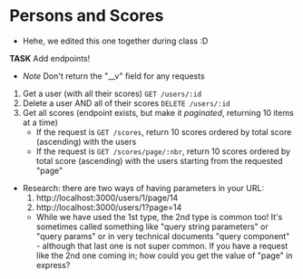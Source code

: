 # Persons and Scores

- Hehe, we edited this one together during class :D

**TASK** Add endpoints!

- *Note* Don't return the "__v" field for any requests

1. Get a user (with all their scores) `GET /users/:id`
2. Delete a user AND all of their scores `DELETE /users/:id`
3. Get all scores (endpoint exists, but make it *paginated*, returning 10 items at a time)
    - If the request is `GET /scores`, return 10 scores ordered by total score (ascending) with the users
    - If the request is `GET /scores/page/:nbr`, return 10 scores ordered by total score (ascending) with the users starting from the requested "page"

- Research: there are two ways of having parameters in your URL:
    1. http://localhost:3000/users/1/page/14
    2. http://localhost:3000/users/1?page=14
    - While we have used the 1st type, the 2nd type is common too! It's sometimes called something like "query string parameters" or "query params" or in very technical documents "query component" - although that last one is not super common. If you have a request like the 2nd one coming in; how could you get the value of "page" in express?